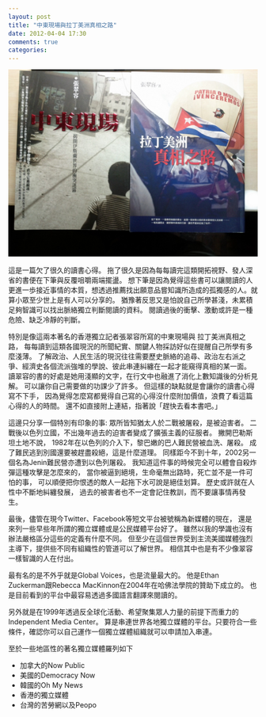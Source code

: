 ```yaml
---
layout: post
title: "中東現場與拉丁美洲真相之路"
date: 2012-04-04 17:30
comments: true
categories: 
---
```

![](/images/legacy/0*lgdZshc6cizOkPY7.jpg)

這是一篇欠了很久的讀書心得。 拖了很久是因為每每讀完這類開拓視野、發人深省的書便在下筆與反覆咀嚼兩端擺盪。 想下筆是因為覺得這些書可以讓閱讀的人更進一歩接近事情的本質，想透過推薦找出願意品嘗知識所造成的孤獨感的人。就算小眾至少世上是有人可以分享的。 猶豫著反思又是怕說自己所學甚淺，未累積足夠智識可以找出脈絡獨立判斷閱讀的資料。 閱讀過後的衝擊、激動或許是一種危險、缺乏冷靜的判斷。

特別是像這兩本著名的香港獨立記者張翠容所寫的中東現場與 拉丁美洲真相之路， 每每讀到這類各國現況的所聞紀實、關鍵人物採訪好似在提醒自己所學有多麼淺薄。 了解政治、人民生活的現況往往需要歷史脈絡的追尋、政治左右派之爭、經濟史各個流派強堆的學說、彼此串連糾纏在一起才能窺得真相的某一面。 讀翠容的書的好處是她用淺顯的文字，在行文中也融進了消化上數知識後的分析見解。 可以讓你自己需要做的功課少了許多。 但這樣的缺點就是會讓你的讀書心得寫不下手， 因為覺得怎麼寫都覺得自己寫的心得沒什麼附加價值，浪費了看這篇心得的人的時間。 還不如直接附上連結，指著說「趕快去看本書吧。」

這邊只分享一個特別有印象的事: 眾所皆知猶太人於二戰被屠殺，是被迫害者。 二戰後以色列立國，不出幾年過去的迫害者變成了擴張主義的征服者。 撇開巴勒斯坦土地不說， 1982年在以色列的介入下，黎巴嫩的巴人難民營被血洗、屠殺。 成了難民逃到別國還要被趕盡殺絕，這是什麼道理。 同樣距今不到十年，2002另一個名為Jenin難民營亦遭到以色列屠殺。 我知道這件事的時候完全可以體會自殺炸彈這種攻擊是怎麼來的， 當你被逼到絕境，生命毫無出路時，死亡並不是一件可怕的事， 可以順便把你恨透的敵人一起拖下水可說是絕佳划算。 歷史或許就在人性中不斷地糾纏發展， 過去的被害者也不一定會記住教訓，而不要讓事情再發生。

最後，儘管在現今Twitter、Facebook等短文平台被號稱為新媒體的現在， 還是來列一些早些年所謂的獨立媒體或是公民媒體平台好了。 雖然以我的學識也沒有辦法嚴格區分這些的定義有什麼不同。 但至少在這個世界受到主流美國媒體強烈主導下，提供些不同有組織性的管道可以了解世界。 相信其中也是有不少像翠容一樣智識的人在付出。

最有名的是不外乎就是Global Voices，也是流量最大的。 他是Ethan Zuckerman跟Rebecca MacKinnon在2004年在哈佛法學院的贊助下成立的。 也是目前看到的平台中最容易透過多國語言翻譯來閱讀的。

另外就是在1999年透過反全球化活動、希望聚集眾人力量的前提下而重力的Independent Media Center。 算是串連世界各地獨立媒體的平台。只要符合一些條件，確認你可以自己運作一個獨立媒體組織就可以申請加入串連。

至於一些地區性的著名獨立媒體羅列如下

* 加拿大的Now Public
* 美國的Democracy Now
* 韓國的Oh My News
* 香港的獨立媒體
* 台灣的苦勞網以及Peopo
